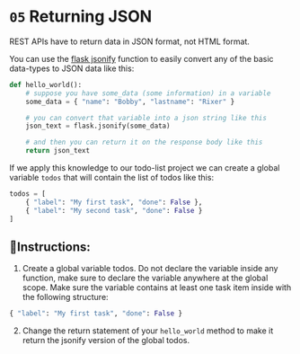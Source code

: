 # `05` Returning JSON

REST APIs have to return data in JSON format, not HTML format.

You can use the [flask jsonify](https://flask.palletsprojects.com/en/1.1.x/api/#flask.json.jsonify) function to easily convert any of the basic data-types to JSON data like this:

```python
def hello_world():
    # suppose you have some_data (some information) in a variable
    some_data = { "name": "Bobby", "lastname": "Rixer" }

    # you can convert that variable into a json string like this
    json_text = flask.jsonify(some_data)

    # and then you can return it on the response body like this
    return json_text
```

If we apply this knowledge to our todo-list project we can create a global variable `todos` that will contain the list of todos like this:

```python
todos = [
    { "label": "My first task", "done": False },
    { "label": "My second task", "done": False }
]
```

## 📝Instructions:

1. Create a global variable todos. Do not declare the variable inside any function, make sure to declare the variable anywhere at the global scope. Make sure the variable contains at least one task item inside with the following structure:

```python
{ "label": "My first task", "done": False }
```

2. Change the return statement of your `hello_world` method to make it return the jsonify version of the global todos.

